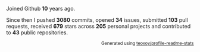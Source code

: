 Joined Github **10** years ago.

Since then I pushed **3080** commits, opened **34** issues, submitted **103** pull requests, received **679** stars across **205** personal projects and contributed to **43** public repositories.

<p align="right"><sub>Generated using <a href="https://github.com/marketplace/actions/profile-readme-stats">teoxoy/profile-readme-stats</a></sub></p>
